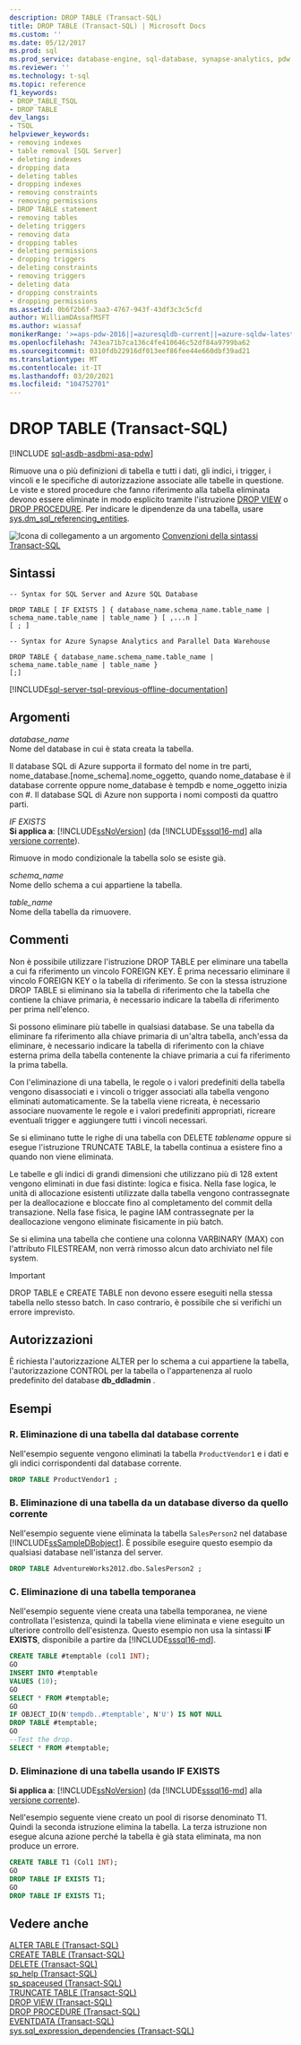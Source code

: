 ```yaml
---
description: DROP TABLE (Transact-SQL)
title: DROP TABLE (Transact-SQL) | Microsoft Docs
ms.custom: ''
ms.date: 05/12/2017
ms.prod: sql
ms.prod_service: database-engine, sql-database, synapse-analytics, pdw
ms.reviewer: ''
ms.technology: t-sql
ms.topic: reference
f1_keywords:
- DROP_TABLE_TSQL
- DROP TABLE
dev_langs:
- TSQL
helpviewer_keywords:
- removing indexes
- table removal [SQL Server]
- deleting indexes
- dropping data
- deleting tables
- dropping indexes
- removing constraints
- removing permissions
- DROP TABLE statement
- removing tables
- deleting triggers
- removing data
- dropping tables
- deleting permissions
- dropping triggers
- deleting constraints
- removing triggers
- deleting data
- dropping constraints
- dropping permissions
ms.assetid: 0b6f2b6f-3aa3-4767-943f-43df3c3c5cfd
author: WilliamDAssafMSFT
ms.author: wiassaf
monikerRange: '>=aps-pdw-2016||=azuresqldb-current||=azure-sqldw-latest||>=sql-server-2016||>=sql-server-linux-2017||=azuresqldb-mi-current'
ms.openlocfilehash: 743ea71b7ca136c4fe410646c52df84a9799ba62
ms.sourcegitcommit: 0310fdb22916df013eef86fee44e660dbf39ad21
ms.translationtype: MT
ms.contentlocale: it-IT
ms.lasthandoff: 03/20/2021
ms.locfileid: "104752701"
---
```

# <a name="drop-table-transact-sql"></a>DROP TABLE (Transact-SQL)
[!INCLUDE [sql-asdb-asdbmi-asa-pdw](../../includes/applies-to-version/sql-asdb-asdbmi-asa-pdw.md)]

  Rimuove una o più definizioni di tabella e tutti i dati, gli indici, i trigger, i vincoli e le specifiche di autorizzazione associate alle tabelle in questione. Le viste e stored procedure che fanno riferimento alla tabella eliminata devono essere eliminate in modo esplicito tramite l'istruzione [DROP VIEW](../../t-sql/statements/drop-view-transact-sql.md) o [DROP PROCEDURE](../../t-sql/statements/drop-procedure-transact-sql.md). Per indicare le dipendenze da una tabella, usare [sys.dm_sql_referencing_entities](../../relational-databases/system-dynamic-management-views/sys-dm-sql-referencing-entities-transact-sql.md).  
  
 ![Icona di collegamento a un argomento](../../database-engine/configure-windows/media/topic-link.gif "Icona di collegamento a un argomento") [Convenzioni della sintassi Transact-SQL](../../t-sql/language-elements/transact-sql-syntax-conventions-transact-sql.md)  
  
## <a name="syntax"></a>Sintassi  
  
```syntaxsql
-- Syntax for SQL Server and Azure SQL Database  
  
DROP TABLE [ IF EXISTS ] { database_name.schema_name.table_name | schema_name.table_name | table_name } [ ,...n ]  
[ ; ]  
```  
  
```syntaxsql
-- Syntax for Azure Synapse Analytics and Parallel Data Warehouse  
  
DROP TABLE { database_name.schema_name.table_name | schema_name.table_name | table_name }
[;]  
```  
  
[!INCLUDE[sql-server-tsql-previous-offline-documentation](../../includes/sql-server-tsql-previous-offline-documentation.md)]

## <a name="arguments"></a>Argomenti
 *database_name*  
 Nome del database in cui è stata creata la tabella.  
  
 Il database SQL di Azure supporta il formato del nome in tre parti, nome_database.[nome_schema].nome_oggetto, quando nome_database è il database corrente oppure nome_database è tempdb e nome_oggetto inizia con #. Il database SQL di Azure non supporta i nomi composti da quattro parti.  
  
 *IF EXISTS*  
 **Si applica a**: [!INCLUDE[ssNoVersion](../../includes/ssnoversion-md.md)] (da [!INCLUDE[sssql16-md](../../includes/sssql16-md.md)] alla [versione corrente](/troubleshoot/sql/general/determine-version-edition-update-level)).  
  
 Rimuove in modo condizionale la tabella solo se esiste già.  
  
 *schema_name*  
 Nome dello schema a cui appartiene la tabella.  
  
 *table_name*  
 Nome della tabella da rimuovere.  
  
## <a name="remarks"></a>Commenti  
 Non è possibile utilizzare l'istruzione DROP TABLE per eliminare una tabella a cui fa riferimento un vincolo FOREIGN KEY. È prima necessario eliminare il vincolo FOREIGN KEY o la tabella di riferimento. Se con la stessa istruzione DROP TABLE si eliminano sia la tabella di riferimento che la tabella che contiene la chiave primaria, è necessario indicare la tabella di riferimento per prima nell'elenco.  
  
 Si possono eliminare più tabelle in qualsiasi database. Se una tabella da eliminare fa riferimento alla chiave primaria di un'altra tabella, anch'essa da eliminare, è necessario indicare la tabella di riferimento con la chiave esterna prima della tabella contenente la chiave primaria a cui fa riferimento la prima tabella.  
  
 Con l'eliminazione di una tabella, le regole o i valori predefiniti della tabella vengono disassociati e i vincoli o trigger associati alla tabella vengono eliminati automaticamente. Se la tabella viene ricreata, è necessario associare nuovamente le regole e i valori predefiniti appropriati, ricreare eventuali trigger e aggiungere tutti i vincoli necessari.  
  
 Se si eliminano tutte le righe di una tabella con DELETE *tablename* oppure si esegue l'istruzione TRUNCATE TABLE, la tabella continua a esistere fino a quando non viene eliminata.  
  
 Le tabelle e gli indici di grandi dimensioni che utilizzano più di 128 extent vengono eliminati in due fasi distinte: logica e fisica. Nella fase logica, le unità di allocazione esistenti utilizzate dalla tabella vengono contrassegnate per la deallocazione e bloccate fino al completamento del commit della transazione. Nella fase fisica, le pagine IAM contrassegnate per la deallocazione vengono eliminate fisicamente in più batch.  
  
 Se si elimina una tabella che contiene una colonna VARBINARY (MAX) con l'attributo FILESTREAM, non verrà rimosso alcun dato archiviato nel file system.  
  
> [!IMPORTANT]  
>  DROP TABLE e CREATE TABLE non devono essere eseguiti nella stessa tabella nello stesso batch. In caso contrario, è possibile che si verifichi un errore imprevisto.  
  
## <a name="permissions"></a>Autorizzazioni  
 È richiesta l'autorizzazione ALTER per lo schema a cui appartiene la tabella, l'autorizzazione CONTROL per la tabella o l'appartenenza al ruolo predefinito del database **db_ddladmin** .  
  
## <a name="examples"></a>Esempi  
  
### <a name="a-dropping-a-table-in-the-current-database"></a>R. Eliminazione di una tabella dal database corrente  
 Nell'esempio seguente vengono eliminati la tabella `ProductVendor1` e i dati e gli indici corrispondenti dal database corrente.  
  
```sql  
DROP TABLE ProductVendor1 ;  
```  
  
### <a name="b-dropping-a-table-in-another-database"></a>B. Eliminazione di una tabella da un database diverso da quello corrente  
 Nell'esempio seguente viene eliminata la tabella `SalesPerson2` nel database [!INCLUDE[ssSampleDBobject](../../includes/sssampledbobject-md.md)]. È possibile eseguire questo esempio da qualsiasi database nell'istanza del server.  
  
```sql  
DROP TABLE AdventureWorks2012.dbo.SalesPerson2 ;  
```  
  
### <a name="c-dropping-a-temporary-table"></a>C. Eliminazione di una tabella temporanea  
 Nell'esempio seguente viene creata una tabella temporanea, ne viene controllata l'esistenza, quindi la tabella viene eliminata e viene eseguito un ulteriore controllo dell'esistenza. Questo esempio non usa la sintassi **IF EXISTS**, disponibile a partire da [!INCLUDE[sssql16-md](../../includes/sssql16-md.md)].  
  
```sql  
CREATE TABLE #temptable (col1 INT);  
GO  
INSERT INTO #temptable  
VALUES (10);  
GO  
SELECT * FROM #temptable;  
GO  
IF OBJECT_ID(N'tempdb..#temptable', N'U') IS NOT NULL   
DROP TABLE #temptable;  
GO  
--Test the drop.  
SELECT * FROM #temptable;  
```  
  
### <a name="d-dropping-a-table-using-if-exists"></a>D. Eliminazione di una tabella usando IF EXISTS  
  
**Si applica a**: [!INCLUDE[ssNoVersion](../../includes/ssnoversion-md.md)] (da [!INCLUDE[sssql16-md](../../includes/sssql16-md.md)] alla [versione corrente](/troubleshoot/sql/general/determine-version-edition-update-level)).  
  
 Nell'esempio seguente viene creato un pool di risorse denominato T1. Quindi la seconda istruzione elimina la tabella. La terza istruzione non esegue alcuna azione perché la tabella è già stata eliminata, ma non produce un errore.  
  
```sql  
CREATE TABLE T1 (Col1 INT);  
GO  
DROP TABLE IF EXISTS T1;  
GO  
DROP TABLE IF EXISTS T1;  
```  
  
  
## <a name="see-also"></a>Vedere anche  
 [ALTER TABLE &#40;Transact-SQL&#41;](../../t-sql/statements/alter-table-transact-sql.md)   
 [CREATE TABLE &#40;Transact-SQL&#41;](../../t-sql/statements/create-table-transact-sql.md)   
 [DELETE &#40;Transact-SQL&#41;](../../t-sql/statements/delete-transact-sql.md)   
 [sp_help &#40;Transact-SQL&#41;](../../relational-databases/system-stored-procedures/sp-help-transact-sql.md)   
 [sp_spaceused &#40;Transact-SQL&#41;](../../relational-databases/system-stored-procedures/sp-spaceused-transact-sql.md)   
 [TRUNCATE TABLE &#40;Transact-SQL&#41;](../../t-sql/statements/truncate-table-transact-sql.md)   
 [DROP VIEW &#40;Transact-SQL&#41;](../../t-sql/statements/drop-view-transact-sql.md)   
 [DROP PROCEDURE &#40;Transact-SQL&#41;](../../t-sql/statements/drop-procedure-transact-sql.md)   
 [EVENTDATA &#40;Transact-SQL&#41;](../../t-sql/functions/eventdata-transact-sql.md)   
 [sys.sql_expression_dependencies &#40;Transact-SQL&#41;](../../relational-databases/system-catalog-views/sys-sql-expression-dependencies-transact-sql.md)